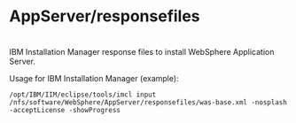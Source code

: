 #
# AppServer/responsefiles
#

IBM Installation Manager response files to install WebSphere Application Server.

Usage for IBM Installation Manager (example):

```
/opt/IBM/IIM/eclipse/tools/imcl input /nfs/software/WebSphere/AppServer/responsefiles/was-base.xml -nosplash -acceptLicense -showProgress
```

